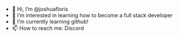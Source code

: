 - 👋 Hi, I’m @joshuafloris
- 👀 I’m interested in learning how to become a full stack developer 
- 🌱 I’m currently learning github!
- 📫 How to reach me: Discord 

<!---
joshuafloris/joshuafloris is a ✨ special ✨ repository because its `README.md` (this file) appears on your GitHub profile.
You can click the Preview link to take a look at your changes.
--->
